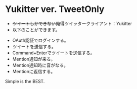 # Yukitter ver. TweetOnly

- ~~ツイートしかできない~~俺得ツイッタークライアント：Yukitter
- 以下のことができます。
 + OAuth認証でログインする。
 + ツイートを送信する。
 + Command+Enterでツイートを送信する。
 + Mention通知が来る。
 + Mention通知時に音がなる。
 + Mentionに返信する。

Simple is the BEST.